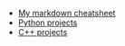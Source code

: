 - [My markdown cheatsheet](/md/home.md)
- [Python projects](/python/home.md)
- [C++ projects](/c%2B%2B/home.md)
